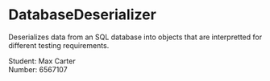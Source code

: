 # DatabaseDeserializer
Deserializes data from an SQL database into objects that are interpretted for different testing requirements.

Student: Max Carter  
Number: 6567107
